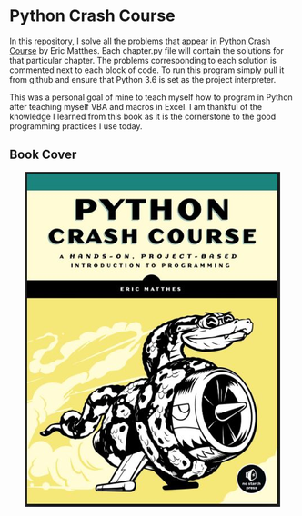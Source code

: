 # Python Crash Course
In this repository, I solve all the problems that appear in [Python Crash Course](https://pythonbooks.org/python-crash-course-a-hands-on-project-based-introduction-to-programming/) by Eric Matthes.
Each chapter.py file will contain the solutions for that particular chapter.
The problems corresponding to each solution is commented next to each block of code.
To run this program simply pull it from github and ensure that Python 3.6 is set as the project interpreter.

This was a personal goal of mine to teach myself how to program in Python after teaching myself VBA and macros in Excel.
I am thankful of the knowledge I learned from this book as it is the cornerstone to the good programming practices I use today.

## Book Cover
<p align="center">
	<img src="text_files/Logo.jpg"></img>
</p>
